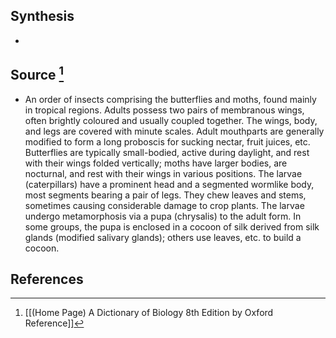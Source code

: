 ## Synthesis
- 
## Source [^1]
- An order of insects comprising the butterflies and moths, found mainly in tropical regions. Adults possess two pairs of membranous wings, often brightly coloured and usually coupled together. The wings, body, and legs are covered with minute scales. Adult mouthparts are generally modified to form a long proboscis for sucking nectar, fruit juices, etc. Butterflies are typically small-bodied, active during daylight, and rest with their wings folded vertically; moths have larger bodies, are nocturnal, and rest with their wings in various positions. The larvae (caterpillars) have a prominent head and a segmented wormlike body, most segments bearing a pair of legs. They chew leaves and stems, sometimes causing considerable damage to crop plants. The larvae undergo metamorphosis via a pupa (chrysalis) to the adult form. In some groups, the pupa is enclosed in a cocoon of silk derived from silk glands (modified salivary glands); others use leaves, etc. to build a cocoon.
## References

[^1]: [[(Home Page) A Dictionary of Biology 8th Edition by Oxford Reference]]